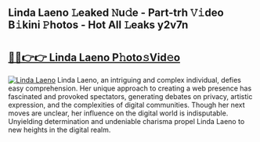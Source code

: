 ## Linda Laeno 𝙻eaked 𝙽u𝚍e - Part-trh 𝚅𝚒deo B𝚒kini 𝙿hotos - Hot All 𝙻eaks y2v7n

# <h2><a href="http://ld593qb.urlbe.top/?page=Linda+Laeno">🔗🔗👉👉 Linda Laeno P𝚑oto𝚜Vid𝚎o</a></h2>

[![Linda Laeno](https://i.imgur.com/eBuTRDB.gif)](http://ld593qb.urlbe.top/?page=Linda+Laeno)
Linda Laeno, an intriguing and complex individual, defies easy comprehension. Her unique approach to creating a web presence has fascinated and provoked spectators, generating debates on privacy, artistic expression, and the complexities of digital communities. Though her next moves are unclear, her influence on the digital world is indisputable. Unyielding determination and undeniable charisma propel Linda Laeno to new heights in the digital realm.
